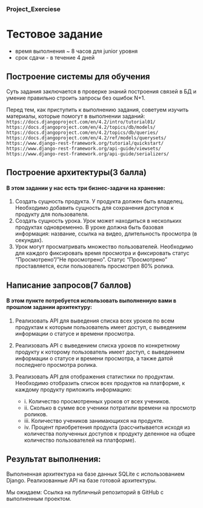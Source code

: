 ### Project_Exerciese

# Тестовое задание
* время выполнения ~ 8 часов для junior уровня
* срок сдачи - в течение 4 дней

## Построение системы для обучения
Суть задания заключается в проверке знаний построения связей в БД и умение правильно строить запросы без ошибок N+1.

Перед тем, как приступить к выполнению задания, советуем изучить материалы, которые помогут в выполнении заданий:
`https://docs.djangoproject.com/en/4.2/intro/tutorial01/`
`https://docs.djangoproject.com/en/4.2/topics/db/models/`
`https://docs.djangoproject.com/en/4.2/topics/db/queries/`
`https://docs.djangoproject.com/en/4.2/ref/models/querysets/`
`https://www.django-rest-framework.org/tutorial/quickstart/`
`https://www.django-rest-framework.org/api-guide/viewsets/`
`https://www.django-rest-framework.org/api-guide/serializers/`


## Построение архитектуры(3 балла)
#### В этом задании у нас есть три бизнес-задачи на хранение:
1. Создать сущность продукта. У продукта должен быть владелец. Необходимо добавить сущность для сохранения доступов к продукту для пользователя.
2. Создать сущность урока. Урок может находиться в нескольких продуктах одновременно. В уроке должна быть базовая информация: название, ссылка на видео, длительность просмотра (в секундах).
3. Урок могут просматривать множество пользователей. Необходимо для каждого фиксировать время просмотра и фиксировать статус “Просмотрено”/”Не просмотрено”. Статус “Просмотрено” проставляется, если пользователь просмотрел 80% ролика.

## Написание запросов(7 баллов)
#### В этом пункте потребуется использовать выполненную вами в прошлом задании архитектуру:
1. Реализовать API для выведения списка всех уроков по всем продуктам к которым пользователь имеет доступ, с выведением информации о статусе и времени просмотра.
2. Реализовать API с выведением списка уроков по конкретному продукту к которому пользователь имеет доступ, с выведением информации о статусе и времени просмотра, а также датой последнего просмотра ролика.
3. Реализовать API для отображения статистики по продуктам. Необходимо отобразить список всех продуктов на платформе, к каждому продукту приложить информацию:
   
   - i. Количество просмотренных уроков от всех учеников.
   - ii. Сколько в сумме все ученики потратили времени на просмотр роликов.
   - iii. Количество учеников занимающихся на продукте.
   - iv. Процент приобретения продукта (рассчитывается исходя из количества полученных доступов к продукту деленное на общее количество пользователей на платформе).


## Результат выполнения:
Выполненная архитектура на базе данных SQLite с использованием Django.
Реализованные API на базе готовой архитектуры.


Мы ожидаем: 
Ссылка на публичный репозиторий в GitHub с выполненным проектом.
